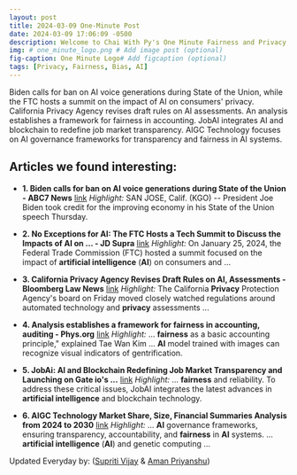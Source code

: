 ```yaml
---
layout: post
title: 2024-03-09 One-Minute Post
date: 2024-03-09 17:06:09 -0500
description: Welcome to Chai With Py's One Minute Fairness and Privacy, which aims to provide you the current happenings in the world of Fairness, Privacy, and AI.
img: # one_minute_logo.png # Add image post (optional)
fig-caption: One Minute Logo# Add figcaption (optional)
tags: [Privacy, Fairness, Bias, AI]
---
```


Biden calls for ban on AI voice generations during State of the Union, while the FTC hosts a summit on the impact of AI on consumers' privacy. California Privacy Agency revises draft rules on AI assessments. An analysis establishes a framework for fairness in accounting. JobAI integrates AI and blockchain to redefine job market transparency. AIGC Technology focuses on AI governance frameworks for transparency and fairness in AI systems.

## Articles we found interesting:

- **1. Biden calls for ban on <b>AI</b> voice generations during State of the Union - ABC7 News** [link](https://abc7news.com/biden-state-of-the-union-address-ai-voice-generations-artificial-intelligence-regulations-ban/14505536/)
_Highlight:_ SAN JOSE, Calif. (KGO) -- President Joe Biden took credit for the improving economy in his State of the Union speech Thursday.

- **2. No Exceptions for <b>AI</b>: The FTC Hosts a Tech Summit to Discuss the Impacts of <b>AI</b> on ... - JD Supra** [link](https://www.jdsupra.com/legalnews/no-exceptions-for-ai-the-ftc-hosts-a-7745179/)
_Highlight:_ On January 25, 2024, the Federal Trade Commission (FTC) hosted a summit focused on the impact of <b>artificial intelligence</b> (<b>AI</b>) on consumers and&nbsp;...

- **3. California <b>Privacy</b> Agency Revises Draft Rules on <b>AI</b>, Assessments - Bloomberg Law News** [link](https://news.bloomberglaw.com/privacy-and-data-security/california-privacy-agency-revises-draft-rules-on-ai-assessments)
_Highlight:_ The California <b>Privacy</b> Protection Agency&#39;s board on Friday moved closely watched regulations around automated technology and <b>privacy</b> assessments&nbsp;...

- **4. Analysis establishes a framework for <b>fairness</b> in accounting, auditing - Phys.org** [link](https://phys.org/news/2024-03-analysis-framework-fairness-accounting.html)
_Highlight:_ ... <b>fairness</b> as a basic accounting principle,&quot; explained Tae Wan Kim ... <b>AI</b> model trained with images can recognize visual indicators of gentrification.

- **5. JobAi: <b>AI</b> and Blockchain Redefining Job Market Transparency and Launching on Gate io&#39;s ...** [link](https://www.digitaljournal.com/pr/news/globe-pr-wire/jobai-ai-blockchain-redefining-job-1413139191.html)
_Highlight:_ ... <b>fairness</b> and reliability. To address these critical issues, JobAI integrates the latest advances in <b>artificial intelligence</b> and blockchain technology.

- **6. AIGC Technology Market Share, Size, Financial Summaries Analysis from 2024 to 2030** [link](https://www.whatech.com/og/markets-research/it/787880-aigc-technology-market-share-size-financial-summaries-analysis-from-2024-to-2030)
_Highlight:_ ... <b>AI</b> governance frameworks, ensuring transparency, accountability, and <b>fairness</b> in <b>AI</b> systems. ... <b>artificial intelligence</b> (<b>AI</b>) and genetic computing&nbsp;...


Updated Everyday by: (<a href="https://supritivijay.github.io/">Supriti Vijay</a> & <a href="https://amanpriyanshu.github.io/">Aman Priyanshu</a>)
